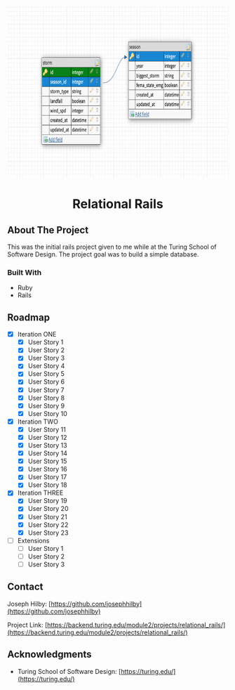 <a name="Relational_Rails"></a>

<!-- PROJECT LOGO -->
<br />
<div align="center">
  <a href="https://github.com/josephhilby/relational_rails">
    <img src="images/relational_rails.png" alt="Logo" width="600" height="390">
  </a>

<h1 align="center">Relational Rails</h1>
</div>

## About The Project

This was the initial rails project given to me while at the Turing School of Software Design. The project goal was to build a simple database. <!-- I have kept this project as a measuring stick for my journey in learning Rails / Software Engineering. -->

### Built With

* Ruby
* Rails

<!-- GETTING STARTED
## Getting Started -->

<!-- ROADMAP -->
## Roadmap

* [x] Iteration ONE
    * [x] User Story 1
    * [x] User Story 2
    * [x] User Story 3
    * [x] User Story 4
    * [x] User Story 5
    * [x] User Story 6
    * [x] User Story 7
    * [x] User Story 8
    * [x] User Story 9
    * [x] User Story 10
* [x] Iteration TWO
    * [x] User Story 11
    * [x] User Story 12
    * [x] User Story 13
    * [x] User Story 14
    * [x] User Story 15
    * [x] User Story 16
    * [x] User Story 17
    * [x] User Story 18
* [x] Iteration THREE
    * [x] User Story 19
    * [x] User Story 20
    * [x] User Story 21
    * [x] User Story 22
    * [x] User Story 23
* [ ] Extensions
    * [ ] User Story 1
    * [ ] User Story 2
    * [ ] User Story 3

<!-- CONTACT -->
## Contact

Joseph Hilby: [https://github.com/josephhilby](https://github.com/josephhilby)

Project Link: [https://backend.turing.edu/module2/projects/relational_rails/](https://backend.turing.edu/module2/projects/relational_rails/)

<!-- ACKNOWLEDGMENTS -->
## Acknowledgments

* Turing School of Software Design: [https://turing.edu/](https://turing.edu/)
